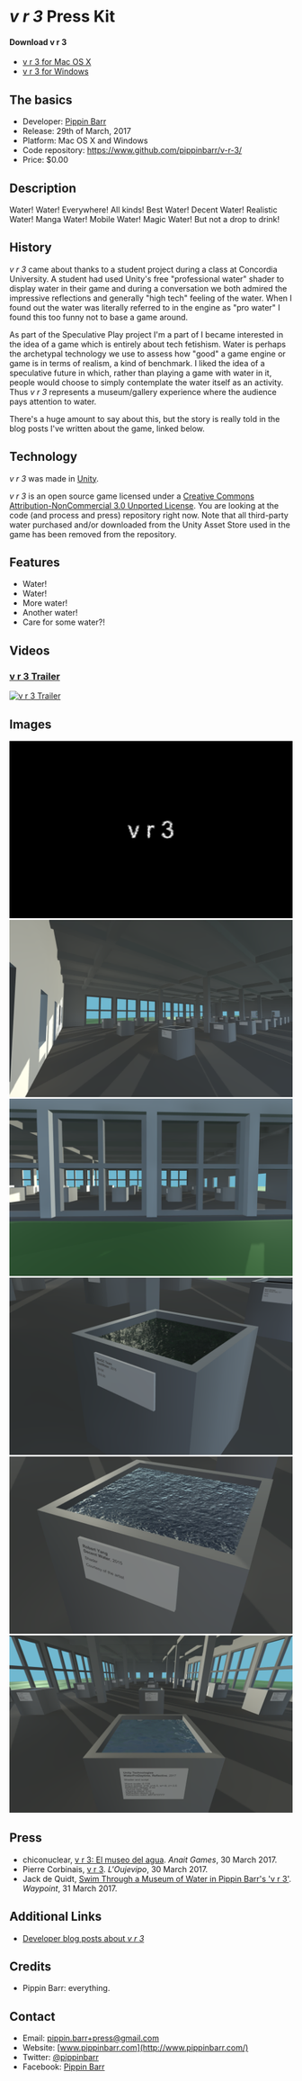 # *v r 3* Press Kit

#### Download v r 3
* [v r 3 for Mac OS X](https://github.com/pippinbarr/v-r-3/releases/download/v1.0/vr3-mac.zip)
* [v r 3 for Windows](https://github.com/pippinbarr/v-r-3/releases/download/v1.0/vr3-windows.zip)


## The basics

* Developer: [Pippin Barr](http://www.pippinbarr.com/)
* Release: 29th of March, 2017
* Platform: Mac OS X and Windows
* Code repository: https://www.github.com/pippinbarr/v-r-3/
* Price: $0.00

## Description

Water! Water! Everywhere! All kinds! Best Water! Decent Water! Realistic Water! Manga Water! Mobile Water! Magic Water! But not a drop to drink!

## History

*v r 3* came about thanks to a student project during a class at Concordia University. A student had used Unity's free "professional water" shader to display water in their game and during a conversation we both admired the impressive reflections and generally "high tech" feeling of the water. When I found out the water was literally referred to in the engine as "pro water" I found this too funny not to base a game around.

As part of the Speculative Play project I'm a part of I became interested in the idea of a game which is entirely about tech fetishism. Water is perhaps the archetypal technology we use to assess how "good" a game engine or game is in terms of realism, a kind of benchmark. I liked the idea of a speculative future in which, rather than playing a game with water in it, people would choose to simply contemplate the water itself as an activity. Thus *v r 3* represents a museum/gallery experience where the audience pays attention to water.

There's a huge amount to say about this, but the story is really told in the blog posts I've written about the game, linked below.



## Technology

*v r 3* was made in [Unity](http://unity3d.com).

*v r 3* is an open source game licensed under a [Creative Commons Attribution-NonCommercial 3.0 Unported License](http://creativecommons.org/licenses/by-nc/3.0/). You are looking at the code (and process and press) repository right now. Note that all third-party water purchased and/or downloaded from the Unity Asset Store used in the game has been removed from the repository.

## Features

* Water!
* Water!
* More water!
* Another water!
* Care for some water?!

## Videos

### [v r 3 Trailer](https://www.youtube.com/watch?v=20YTk95kG34)

[![v r 3 Trailer](https://img.youtube.com/vi/20YTk95kG34/0.jpg)](https://www.youtube.com/watch?v=20YTk95kG34)

## Images

![Title](images/Title.png) ![Full Room](images/Full%20Room.png) ![Through Windows](images/Through%20Windows.png) ![Best Water](images/Best%20Water.png) ![Decent Water](images/Decent%20Water.png) ![Unity Building](images/Unity%20Building.png)

## Press
* chiconuclear, [v r 3: El museo del agua](http://www.anaitgames.com/articulos/v-r-3-pippin-barr). *Anait Games*, 30 March 2017.
* Pierre Corbinais, [v r 3](http://oujevipo.fr/non-classe/5988-v-r-3/). *L'Oujevipo*, 30 March 2017.
* Jack de Quidt, [Swim Through a Museum of Water in Pippin Barr's 'v r 3'](https://waypoint.vice.com/en_us/article/swim-through-a-museum-of-water-in-pippin-barrs-v-r-3). *Waypoint*, 31 March 2017.

## Additional Links

* [Developer blog posts about *v r 3*](http://www.pippinbarr.com/tag/v-r-3?order=asc)

## Credits

* Pippin Barr: everything.

## Contact

* Email: [pippin.barr+press@gmail.com](mailto:pippin.barr+press@gmail.com)
* Website: [www.pippinbarr.com](http://www.pippinbarr.com/)
* Twitter: [@pippinbarr](https://www.twitter.com/pippinbarr)
* Facebook: [Pippin Barr](http://www.facebook.com/pippin.barr)
